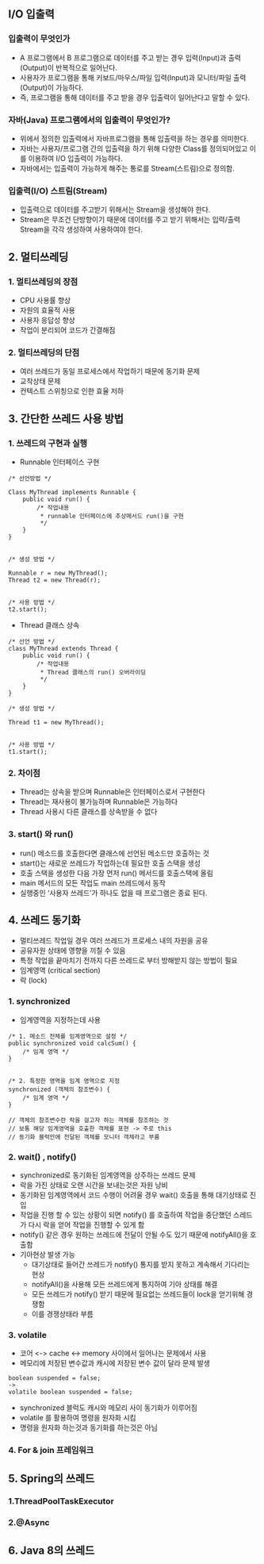 
## I/O 입출력

### 입출력이 무엇인가
* A 프로그램에서 B 프로그램으로 데이터를 주고 받는 경우 입력(Input)과 출력(Output)이 반복적으로 일어난다. 
* 사용자가 프로그램을 통해 키보드/마우스/파일 입력(Input)과 모니터/파일 출력(Output)이 가능하다.
* 즉, 프로그램을 통해 데이터를 주고 받을 경우 입출력이 일어난다고 말할 수 있다.

### 자바(Java) 프로그램에서의 입출력이 무엇인가?
* 위에서 정의한 입출력에서 자바프로그램을 통해 입출력을 하는 경우를 의미한다.
* 자바는 사용자/프로그램 간의 입출력을 하기 위해 다양한 Class를 정의되어있고 이를 이용하여 I/O 입출력이 가능하다.
* 자바에서는 입출력이 가능하게 해주는 통로를 Stream(스트림)으로 정의함.

### 입출력(I/O) 스트림(Stream)
* 입출력으로 데이터를 주고받기 위해서는 Stream을 생성해야 한다.
* Stream은 무조건 단방향이기 때문에 데이터를 주고 받기 위해서는 입력/출력 Stream을 각각 생성하여 사용하여야 한다.


## 2. 멀티쓰레딩
### 1. 멀티쓰레딩의 장점
* CPU 사용률 향상
* 자원의 효율적 사용
* 사용자 응답성 향상
* 작업이 분리되어 코드가 간결해짐

### 2. 멀티쓰레딩의 단점
* 여러 쓰레드가 동일 프로세스에서 작업하기 때문에 동기화 문제 
* 교착상태 문제
* 컨텍스트 스위칭으로 인한 효율 저하

## 3. 간단한 쓰레드 사용 방법
### 1. 쓰레드의 구현과 실행
* Runnable 인터페이스 구현
```
/* 선언방법 */

Class MyThread implements Runnable {
	public void run() {
		/* 작업내용
		 * runnable 인터페이스에 추상메서드 run()을 구현
		 */
	}
}


/* 생성 방법 */

Runnable r = new MyThread();
Thread t2 = new Thread(r);


/* 사용 방법 */
t2.start();
```

* Thread 클래스 상속
```
/* 선언 방법 */
class MyThread extends Thread {
	public void run() {
		/* 작업내용
		 * Thread 클래스의 run() 오버라이딩 
		 */
	}
}

/* 생성 방법 */

Thread t1 = new MyThread();


/* 사용 방법 */
t1.start();
```

### 2. 차이점
* Thread는 상속을 받으며 Runnable은 인터페이스로서 구현한다
* Thread는 재사용이 불가능하며 Runnable은 가능하다
* Thread 사용시 다른 클래스를 상속받을 수 없다 

### 3.  start() 와 run()
* run() 메소드를 호출한다면 클래스에 선언된 메소드만 호출하는 것
* start()는 새로운 쓰레드가 작업하는데 필요한 호출 스택을 생성
* 호출 스택을 생성한 다음 가장 먼저 run() 메서드를 호출스택에 올림
* main 메서드의 모든 작업도 main 쓰레드에서 동작
* 실행중인 ‘사용자 쓰레드’가 하나도 없을 때  프로그램은 종료 된다.

## 4. 쓰레드 동기화
* 멀티쓰레드 작업일 경우 여러 쓰레드가 프로세스 내의 자원을 공유
* 공유자원 상태에 영향을 끼칠 수 있음
* 특정 작업을 끝마치기 전까지 다른 쓰레드로 부터 방해받지 않는 방법이 필요
* 임계영역 (critical section)
* 락 (lock)
 
### 1. synchronized
* 임계영역을 지정하는데 사용
```
/* 1. 메소드 전체를 임계영역으로 설정 */ 
public synchronized void calcSum() {
	/* 임계 영역 */
}


/* 2. 특정한 영역을 임계 영역으로 지정
synchronized (객체의 참조변수) {
	/* 임계 영역 */
}

// 객체의 참조변수란 락을 걸고자 하는 객체를 참조하는 것
// 보통 해당 임계영역을 호출한 객체를 표현 -> 주로 this
// 동기화 블럭안에 전달된 객체를 모니터 객체라고 부름
```

### 2. wait() , notify()
* synchronized로 동기화된 임계영역을 상주하는 쓰레드 문제 
* 락을 가진 상태로 오랜 시간을 보내는것은 자원 낭비
* 동기화된 임계영역에서 코드 수행이 어려울 경우 wait() 호출을 통해 대기상태로 진입
* 작업을 진행 할 수 있는 상황이 되면 notify() 를 호출하여 작업을 중단했던 스레드가 다시 락을 얻어 작업을 진행할 수 있게 함
* notify() 같은 경우 원하는 쓰레드에 전달이 안될 수도 있기 때문에 notifyAll()을 호출함
* 기아현상 발생 가능
	* 대기상태로 들어간 쓰레드가 notify() 통지를 받지 못하고 계속해서 기다리는 현상
	* notifyAll()을 사용해 모든 쓰레드에게 통지하여 기아 상태를 해결
	* 모든 쓰레드가 notify() 받기 때문에 필요없는 쓰레드들이 lock을 얻기위해 경쟁함
	* 이를 경쟁상태라 부름

### 3. volatile
* 코어 <-> cache <-> memory 사이에서 일어나는 문제에서 사용
* 메모리에 저장된 변수값과 캐시에 저장된 변수 값이 달라 문제 발생
```
boolean suspended = false;
->
volatile boolean suspended = false;
```

* synchronized 블럭도 캐시와 메모리 사이 동기화가 이루어짐
* volatile 를 활용하여 명령을 원자화 시킴
* 명령을 원자화 하는것과 동기화를 하는것은 아님

### 4. For & join 프레임워크

## 5. Spring의 쓰레드
### 1.ThreadPoolTaskExecutor
### 2.@Async

## 6. Java 8의 쓰레드
